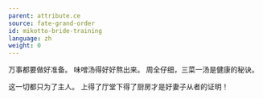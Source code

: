 ```yaml
---
parent: attribute.ce
source: fate-grand-order
id: mikotto-bride-training
language: zh
weight: 0
---
```


万事都要做好准备。
味噌汤得好好熬出来。
周全仔细，三菜一汤是健康的秘诀。

这一切都只为了主人。
上得了厅堂下得了厨房才是好妻子从者的证明！
